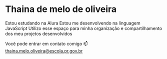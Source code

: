 # Thaina de melo de oliveira
Estou estudando na Alura
Estou me desenvolvendo na linguagem JavaScript
Utilizo esse espaço para minha organização e compartilhamento dos meu projetos desenvolvidos

Você pode entrar em contato comigo 📫
thaina.melo.oliveira@escola.pr.gov.br
